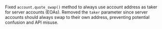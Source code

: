 Fixed `account.quote_swap()` method to always use account address as taker for server accounts (EOAs). Removed the `taker` parameter since server accounts should always swap to their own address, preventing potential confusion and API misuse. 